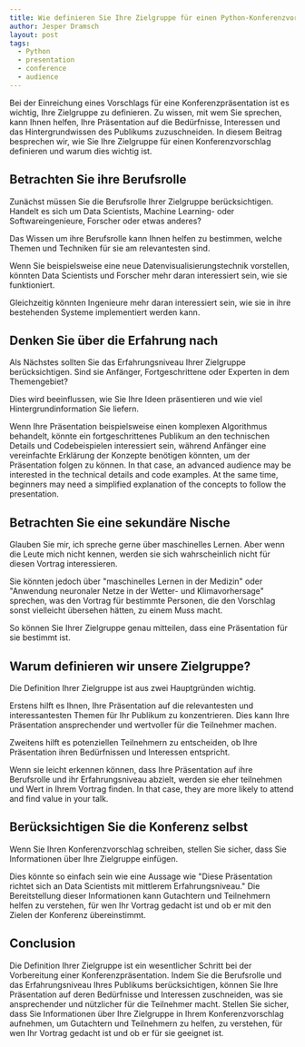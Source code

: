 ```yaml
---
title: Wie definieren Sie Ihre Zielgruppe für einen Python-Konferenzvortrag?
author: Jesper Dramsch
layout: post
tags:
  - Python
  - presentation
  - conference
  - audience
---
```


Bei der Einreichung eines Vorschlags für eine Konferenzpräsentation ist es wichtig, Ihre Zielgruppe zu definieren. Zu wissen, mit wem Sie sprechen, kann Ihnen helfen, Ihre Präsentation auf die Bedürfnisse, Interessen und das Hintergrundwissen des Publikums zuzuschneiden. In diesem Beitrag besprechen wir, wie Sie Ihre Zielgruppe für einen Konferenzvorschlag definieren und warum dies wichtig ist.

## Betrachten Sie ihre Berufsrolle

Zunächst müssen Sie die Berufsrolle Ihrer Zielgruppe berücksichtigen. Handelt es sich um Data Scientists, Machine Learning- oder Softwareingenieure, Forscher oder etwas anderes?

Das Wissen um ihre Berufsrolle kann Ihnen helfen zu bestimmen, welche Themen und Techniken für sie am relevantesten sind.

Wenn Sie beispielsweise eine neue Datenvisualisierungstechnik vorstellen, könnten Data Scientists und Forscher mehr daran interessiert sein, wie sie funktioniert.

Gleichzeitig könnten Ingenieure mehr daran interessiert sein, wie sie in ihre bestehenden Systeme implementiert werden kann.

## Denken Sie über die Erfahrung nach

Als Nächstes sollten Sie das Erfahrungsniveau Ihrer Zielgruppe berücksichtigen. Sind sie Anfänger, Fortgeschrittene oder Experten in dem Themengebiet?

Dies wird beeinflussen, wie Sie Ihre Ideen präsentieren und wie viel Hintergrundinformation Sie liefern.

Wenn Ihre Präsentation beispielsweise einen komplexen Algorithmus behandelt, könnte ein fortgeschrittenes Publikum an den technischen Details und Codebeispielen interessiert sein, während Anfänger eine vereinfachte Erklärung der Konzepte benötigen könnten, um der Präsentation folgen zu können. In that case, an advanced audience may be interested in the technical details and code examples. At the same time, beginners may need a simplified explanation of the concepts to follow the presentation.

## Betrachten Sie eine sekundäre Nische

Glauben Sie mir, ich spreche gerne über maschinelles Lernen. Aber wenn die Leute mich nicht kennen, werden sie sich wahrscheinlich nicht für diesen Vortrag interessieren.

Sie könnten jedoch über "maschinelles Lernen in der Medizin" oder "Anwendung neuronaler Netze in der Wetter- und Klimavorhersage" sprechen, was den Vortrag für bestimmte Personen, die den Vorschlag sonst vielleicht übersehen hätten, zu einem Muss macht.

So können Sie Ihrer Zielgruppe genau mitteilen, dass eine Präsentation für sie bestimmt ist.

## Warum definieren wir unsere Zielgruppe?

Die Definition Ihrer Zielgruppe ist aus zwei Hauptgründen wichtig.

Erstens hilft es Ihnen, Ihre Präsentation auf die relevantesten und interessantesten Themen für Ihr Publikum zu konzentrieren. Dies kann Ihre Präsentation ansprechender und wertvoller für die Teilnehmer machen.

Zweitens hilft es potenziellen Teilnehmern zu entscheiden, ob Ihre Präsentation ihren Bedürfnissen und Interessen entspricht.

Wenn sie leicht erkennen können, dass Ihre Präsentation auf ihre Berufsrolle und ihr Erfahrungsniveau abzielt, werden sie eher teilnehmen und Wert in Ihrem Vortrag finden. In that case, they are more likely to attend and find value in your talk.

## Berücksichtigen Sie die Konferenz selbst

Wenn Sie Ihren Konferenzvorschlag schreiben, stellen Sie sicher, dass Sie Informationen über Ihre Zielgruppe einfügen.

Dies könnte so einfach sein wie eine Aussage wie "Diese Präsentation richtet sich an Data Scientists mit mittlerem Erfahrungsniveau." Die Bereitstellung dieser Informationen kann Gutachtern und Teilnehmern helfen zu verstehen, für wen Ihr Vortrag gedacht ist und ob er mit den Zielen der Konferenz übereinstimmt.

## Conclusion

Die Definition Ihrer Zielgruppe ist ein wesentlicher Schritt bei der Vorbereitung einer Konferenzpräsentation. Indem Sie die Berufsrolle und das Erfahrungsniveau Ihres Publikums berücksichtigen, können Sie Ihre Präsentation auf deren Bedürfnisse und Interessen zuschneiden, was sie ansprechender und nützlicher für die Teilnehmer macht. Stellen Sie sicher, dass Sie Informationen über Ihre Zielgruppe in Ihrem Konferenzvorschlag aufnehmen, um Gutachtern und Teilnehmern zu helfen, zu verstehen, für wen Ihr Vortrag gedacht ist und ob er für sie geeignet ist.
